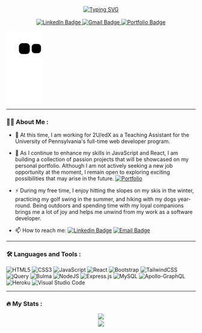 <div id="views" align="center">
  <div>
    <a href="https://git.io/typing-svg"><img src="https://readme-typing-svg.demolab.com?font=Fira+Code&pause=1000&color=6ED6F7FF&center=true&vCenter=true&width=435&lines=Hi%2C+my+name+is+Fred+Kamm" alt="Typing SVG" /></a>
  </div>
  <div>
    <img src="https://komarev.com/ghpvc/?username=fredkamm&style=flat-square&color=blue" alt=""/>
  </div>
</div>

<div id="badges" align="center">
  <a href="https://www.linkedin.com/in/fred-kamm-370070244/">
    <img src="https://img.shields.io/badge/LinkedIn-blue?style=for-the-badge&logo=linkedin&logoColor=white" alt="LinkedIn Badge"/>
  <a href="mailto:fred.kamm95@gmail.com">
    <img src="https://img.shields.io/badge/Gmail-D14836?style=for-the-badge&logo=gmail&logoColor=white" alt="Gmail Badge"/>
  </a>
  <a href="https://fredkamm.netlify.app/">
    <img src="https://img.shields.io/badge/Portfolio-%23000000.svg?style=for-the-badge&logo=firefox&logoColor=#FF7139" alt="Portfolio Badge"/>
  </a>
</div>

![Snake animation](https://github.com/fredkamm/fredkamm/blob/output/github-contribution-grid-snake.svg)

  ---

### 👨‍💻 About Me :

- 🔭 At this time, I am working for 2U/edX as a Teaching Assistant for the University of Pennsylvania's full-time web developer program.

- 🌱 As I continue to enhance my skills in JavaScript and React, I am building a collection of passion projects that will be showcased on my personal portfolio. Although I am not actively seeking a new job opportunity at the moment, I remain open to exploring exciting possibilities that may arise in the future.
  [![Portfolio](https://img.shields.io/badge/Portfolio-%23000000.svg?style=for-the-badge&logo=firefox&logoColor=#FF7139)](https://fredkamm.netlify.app/)

- ⚡ During my free time, I enjoy hitting the slopes on my skis in the winter, practicing my golf swing in the summer, and hiking with my dogs year-round. Being outdoors and spending time with my loyal companions brings me a lot of joy and helps me unwind from my work as a software developer.

- 📫 How to reach me:
  [![Linkedin Badge](https://img.shields.io/badge/Fredkamm-0077B5?style=for-the-badge&logo=linkedin&logoColor=white)](https://www.linkedin.com/in/fred-kamm-370070244/)
  [![Email Badge](https://img.shields.io/badge/fred.kamm95@gmail-D14836?style=for-the-badge&logo=gmail&logoColor=white)](mailto:fred.kamm95@gmail.com)

---

### 🛠️ Languages and Tools :

![HTML5](https://img.shields.io/badge/html5-%23E34F26.svg?style=for-the-badge&logo=html5&logoColor=white)
![CSS3](https://img.shields.io/badge/css3-%231572B6.svg?style=for-the-badge&logo=css3&logoColor=white)
![JavaScript](https://img.shields.io/badge/javascript-%23323330.svg?style=for-the-badge&logo=javascript&logoColor=%23F7DF1E)
![React](https://img.shields.io/badge/react-%2320232a.svg?style=for-the-badge&logo=react&logoColor=%2361DAFB)
![Bootstrap](https://img.shields.io/badge/bootstrap-%23563D7C.svg?style=for-the-badge&logo=bootstrap&logoColor=white)
![TailwindCSS](https://img.shields.io/badge/tailwindcss-%2338B2AC.svg?style=for-the-badge&logo=tailwind-css&logoColor=white)
![jQuery](https://img.shields.io/badge/jquery-%230769AD.svg?style=for-the-badge&logo=jquery&logoColor=white)
![Bulma](https://img.shields.io/badge/bulma-00D0B1?style=for-the-badge&logo=bulma&logoColor=white)
![NodeJS](https://img.shields.io/badge/node.js-6DA55F?style=for-the-badge&logo=node.js&logoColor=white)
![Express.js](https://img.shields.io/badge/express.js-%23404d59.svg?style=for-the-badge&logo=express&logoColor=%2361DAFB)
![MySQL](https://img.shields.io/badge/mysql-%2300f.svg?style=for-the-badge&logo=mysql&logoColor=white)
![Apollo-GraphQL](https://img.shields.io/badge/-ApolloGraphQL-311C87?style=for-the-badge&logo=apollo-graphql)
![Heroku](https://img.shields.io/badge/heroku-%23430098.svg?style=for-the-badge&logo=heroku&logoColor=white)
![Visual Studio Code](https://img.shields.io/badge/VS%20Code-0078d7.svg?style=for-the-badge&logo=visual-studio-code&logoColor=white)

---

### 🔥 My Stats :

<p align="center">
    <a href="https://git.io/streak-stats"><img src="https://streak-stats.demolab.com?user=fredkamm&theme=dark"/></a>
    <br>
    <a href="https://github.com/anuraghazra/github-readme-stats"><img src="https://github-readme-stats.vercel.app/api/top-langs/?username=fredkamm&layout=compact&theme=vision-friendly-dark"/></a>
</p>
